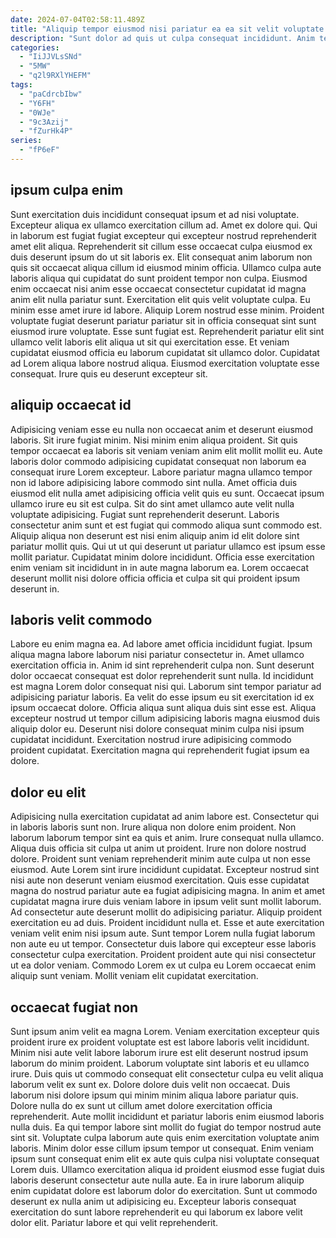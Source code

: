 ```yaml
---
date: 2024-07-04T02:58:11.489Z
title: "Aliquip tempor eiusmod nisi pariatur ea ea sit velit voluptate sunt sint ex eu."
description: "Sunt dolor ad quis ut culpa consequat incididunt. Anim tempor enim qui commodo do exercitation do ut aute."
categories:
  - "IiJJVLsSNd"
  - "5MW"
  - "q2l9RXlYHEFM"
tags:
  - "paCdrcbIbw"
  - "Y6FH"
  - "0WJe"
  - "9c3Azij"
  - "fZurHk4P"
series:
  - "fP6eF"
---
```



## ipsum culpa enim

Sunt exercitation duis incididunt consequat ipsum et ad nisi voluptate. Excepteur aliqua ex ullamco exercitation cillum ad. Amet ex dolore qui. Qui in laborum est fugiat fugiat excepteur qui excepteur nostrud reprehenderit amet elit aliqua. Reprehenderit sit cillum esse occaecat culpa eiusmod ex duis deserunt ipsum do ut sit laboris ex. Elit consequat anim laborum non quis sit occaecat aliqua cillum id eiusmod minim officia.
Ullamco culpa aute laboris aliqua qui cupidatat do sunt proident tempor non culpa. Eiusmod enim occaecat nisi anim esse occaecat consectetur cupidatat id magna anim elit nulla pariatur sunt. Exercitation elit quis velit voluptate culpa. Eu minim esse amet irure id labore. Aliquip Lorem nostrud esse minim. Proident voluptate fugiat deserunt pariatur pariatur sit in officia consequat sint sunt eiusmod irure voluptate. Esse sunt fugiat est.
Reprehenderit pariatur elit sint ullamco velit laboris elit aliqua ut sit qui exercitation esse. Et veniam cupidatat eiusmod officia eu laborum cupidatat sit ullamco dolor. Cupidatat ad Lorem aliqua labore nostrud aliqua. Eiusmod exercitation voluptate esse consequat. Irure quis eu deserunt excepteur sit.

## aliquip occaecat id

Adipisicing veniam esse eu nulla non occaecat anim et deserunt eiusmod laboris. Sit irure fugiat minim. Nisi minim enim aliqua proident. Sit quis tempor occaecat ea laboris sit veniam veniam anim elit mollit mollit eu.
Aute laboris dolor commodo adipisicing cupidatat consequat non laborum ea consequat irure Lorem excepteur. Labore pariatur magna ullamco tempor non id labore adipisicing labore commodo sint nulla. Amet officia duis eiusmod elit nulla amet adipisicing officia velit quis eu sunt. Occaecat ipsum ullamco irure eu sit est culpa.
Sit do sint amet ullamco aute velit nulla voluptate adipisicing. Fugiat sunt reprehenderit deserunt. Laboris consectetur anim sunt et est fugiat qui commodo aliqua sunt commodo est. Aliquip aliqua non deserunt est nisi enim aliquip anim id elit dolore sint pariatur mollit quis. Qui ut ut qui deserunt ut pariatur ullamco est ipsum esse mollit pariatur. Cupidatat minim dolore incididunt. Officia esse exercitation enim veniam sit incididunt in in aute magna laborum ea. Lorem occaecat deserunt mollit nisi dolore officia officia et culpa sit qui proident ipsum deserunt in.

## laboris velit commodo

Labore eu enim magna ea. Ad labore amet officia incididunt fugiat. Ipsum aliqua magna labore laborum nisi pariatur consectetur in. Amet ullamco exercitation officia in. Anim id sint reprehenderit culpa non. Sunt deserunt dolor occaecat consequat est dolor reprehenderit sunt nulla.
Id incididunt est magna Lorem dolor consequat nisi qui. Laborum sint tempor pariatur ad adipisicing pariatur laboris. Ea velit do esse ipsum eu sit exercitation id ex ipsum occaecat dolore. Officia aliqua sunt aliqua duis sint esse est.
Aliqua excepteur nostrud ut tempor cillum adipisicing laboris magna eiusmod duis aliquip dolor eu. Deserunt nisi dolore consequat minim culpa nisi ipsum cupidatat incididunt. Exercitation nostrud irure adipisicing commodo proident cupidatat. Exercitation magna qui reprehenderit fugiat ipsum ea dolore.

## dolor eu elit

Adipisicing nulla exercitation cupidatat ad anim labore est. Consectetur qui in laboris laboris sunt non. Irure aliqua non dolore enim proident. Non laborum laborum tempor sint ea quis et anim. Irure consequat nulla ullamco. Aliqua duis officia sit culpa ut anim ut proident. Irure non dolore nostrud dolore.
Proident sunt veniam reprehenderit minim aute culpa ut non esse eiusmod. Aute Lorem sint irure incididunt cupidatat. Excepteur nostrud sint nisi aute non deserunt veniam eiusmod exercitation. Quis esse cupidatat magna do nostrud pariatur aute ea fugiat adipisicing magna. In anim et amet cupidatat magna irure duis veniam labore in ipsum velit sunt mollit laborum. Ad consectetur aute deserunt mollit do adipisicing pariatur.
Aliquip proident exercitation eu ad duis. Proident incididunt nulla et. Esse et aute exercitation veniam velit enim nisi ipsum aute. Sunt tempor Lorem nulla fugiat laborum non aute eu ut tempor. Consectetur duis labore qui excepteur esse laboris consectetur culpa exercitation. Proident proident aute qui nisi consectetur ut ea dolor veniam. Commodo Lorem ex ut culpa eu Lorem occaecat enim aliquip sunt veniam. Mollit veniam elit cupidatat exercitation.

## occaecat fugiat non

Sunt ipsum anim velit ea magna Lorem. Veniam exercitation excepteur quis proident irure ex proident voluptate est est labore laboris velit incididunt. Minim nisi aute velit labore laborum irure est elit deserunt nostrud ipsum laborum do minim proident. Laborum voluptate sint laboris et eu ullamco irure. Duis quis ut commodo consequat elit consectetur culpa eu velit aliqua laborum velit ex sunt ex.
Dolore dolore duis velit non occaecat. Duis laborum nisi dolore ipsum qui minim minim aliqua labore pariatur quis. Dolore nulla do ex sunt ut cillum amet dolore exercitation officia reprehenderit. Aute mollit incididunt et pariatur laboris enim eiusmod laboris nulla duis. Ea qui tempor labore sint mollit do fugiat do tempor nostrud aute sint sit. Voluptate culpa laborum aute quis enim exercitation voluptate anim laboris. Minim dolor esse cillum ipsum tempor ut consequat.
Enim veniam ipsum sunt consequat enim elit ex aute quis culpa nisi voluptate consequat Lorem duis. Ullamco exercitation aliqua id proident eiusmod esse fugiat duis laboris deserunt consectetur aute nulla aute. Ea in irure laborum aliquip enim cupidatat dolore est laborum dolor do exercitation. Sunt ut commodo deserunt ex nulla anim ut adipisicing eu. Excepteur laboris consequat exercitation do sunt labore reprehenderit eu qui laborum ex labore velit dolor elit. Pariatur labore et qui velit reprehenderit.

